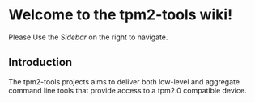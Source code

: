 # Welcome to the tpm2-tools wiki!

Please Use the *Sidebar* on the right to navigate.

## Introduction

The tpm2-tools projects aims to deliver both low-level and aggregate command line tools that
provide access to a tpm2.0 compatible device.